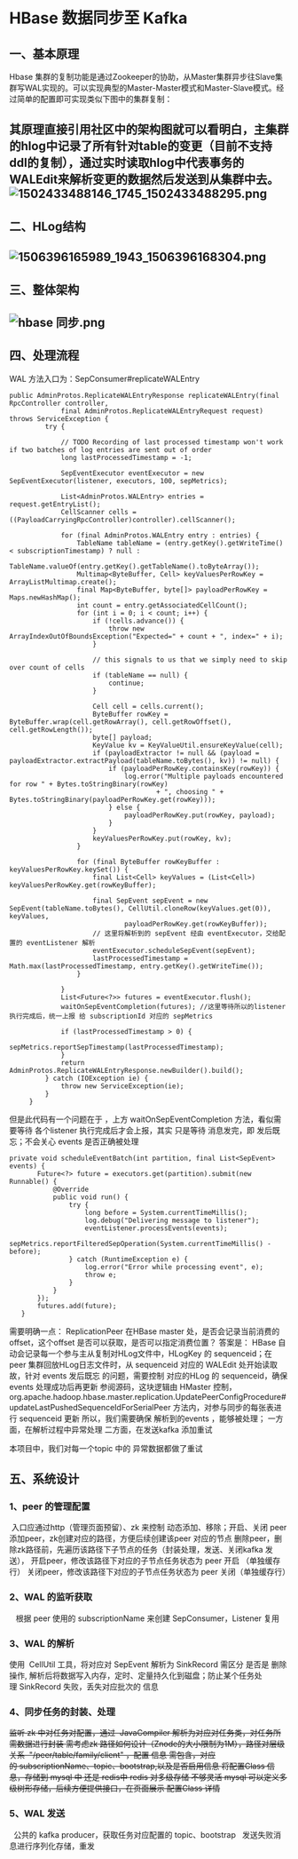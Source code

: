 # HBase 数据同步至 Kafka
## 一、基本原理
Hbase 集群的复制功能是通过Zookeeper的协助，从Master集群异步往Slave集群写WAL实现的。可以实现典型的Master-Master模式和Master-Slave模式。经过简单的配置即可实现类似下图中的集群复制：

其原理直接引用社区中的架构图就可以看明白，主集群的hlog中记录了所有针对table的变更（目前不支持ddl的复制），通过实时读取hlog中代表事务的WALEdit来解析变更的数据然后发送到从集群中去。
![1502433488146_1745_1502433488295.png](https://i.loli.net/2020/04/06/BY7bAoZNdlyfTCn.png)
---
## 二、HLog结构
![1506396165989_1943_1506396168304.png](https://i.loli.net/2020/04/06/GnmN8Y71Ji2uVsO.png)
---
## 三、整体架构
![hbase 同步.png](https://i.loli.net/2020/04/06/AW6T7friBcwDnp1.png)
---
## 四、处理流程

WAL 方法入口为：SepConsumer#replicateWALEntry
```
public AdminProtos.ReplicateWALEntryResponse replicateWALEntry(final RpcController controller,
             final AdminProtos.ReplicateWALEntryRequest request) throws ServiceException {
         try {
  
             // TODO Recording of last processed timestamp won't work if two batches of log entries are sent out of order
             long lastProcessedTimestamp = -1;
  
             SepEventExecutor eventExecutor = new SepEventExecutor(listener, executors, 100, sepMetrics);
  
             List<AdminProtos.WALEntry> entries = request.getEntryList();
             CellScanner cells = ((PayloadCarryingRpcController)controller).cellScanner();
  
             for (final AdminProtos.WALEntry entry : entries) {
                 TableName tableName = (entry.getKey().getWriteTime() < subscriptionTimestamp) ? null :
                         TableName.valueOf(entry.getKey().getTableName().toByteArray());
                 Multimap<ByteBuffer, Cell> keyValuesPerRowKey = ArrayListMultimap.create();
                 final Map<ByteBuffer, byte[]> payloadPerRowKey = Maps.newHashMap();
                 int count = entry.getAssociatedCellCount();
                 for (int i = 0; i < count; i++) {
                     if (!cells.advance()) {
                         throw new ArrayIndexOutOfBoundsException("Expected=" + count + ", index=" + i);
                     }
  
                     // this signals to us that we simply need to skip over count of cells
                     if (tableName == null) {
                         continue;
                     }
  
                     Cell cell = cells.current();
                     ByteBuffer rowKey = ByteBuffer.wrap(cell.getRowArray(), cell.getRowOffset(), cell.getRowLength());
                     byte[] payload;
                     KeyValue kv = KeyValueUtil.ensureKeyValue(cell);
                     if (payloadExtractor != null && (payload = payloadExtractor.extractPayload(tableName.toBytes(), kv)) != null) {
                         if (payloadPerRowKey.containsKey(rowKey)) {
                             log.error("Multiple payloads encountered for row " + Bytes.toStringBinary(rowKey)
                                     + ", choosing " + Bytes.toStringBinary(payloadPerRowKey.get(rowKey)));
                         } else {
                             payloadPerRowKey.put(rowKey, payload);
                         }
                     }
                     keyValuesPerRowKey.put(rowKey, kv);
                 }
  
                 for (final ByteBuffer rowKeyBuffer : keyValuesPerRowKey.keySet()) {
                     final List<Cell> keyValues = (List<Cell>) keyValuesPerRowKey.get(rowKeyBuffer);
  
                     final SepEvent sepEvent = new SepEvent(tableName.toBytes(), CellUtil.cloneRow(keyValues.get(0)), keyValues,
                             payloadPerRowKey.get(rowKeyBuffer));
                     // 这里将解析到的 sepEvent 经由 eventExecutor，交给配置的 eventListener 解析
                     eventExecutor.scheduleSepEvent(sepEvent);
                     lastProcessedTimestamp = Math.max(lastProcessedTimestamp, entry.getKey().getWriteTime());
                 }
  
             }
             List<Future<?>> futures = eventExecutor.flush();
             waitOnSepEventCompletion(futures); //这里等待所以的listener 执行完成后，统一上报 给 subscriptionId 对应的 sepMetrics
  
             if (lastProcessedTimestamp > 0) {
                 sepMetrics.reportSepTimestamp(lastProcessedTimestamp);
             }
             return AdminProtos.ReplicateWALEntryResponse.newBuilder().build();
         } catch (IOException ie) {
             throw new ServiceException(ie);
         }
     }

```
但是此代码有一个问题在于 ，上方 waitOnSepEventCompletion 方法，看似需要等待 各个listener 执行完成后才会上报，其实 只是等待 消息发完，即 发后既忘；不会关心 events 是否正确被处理
```
private void scheduleEventBatch(int partition, final List<SepEvent> events) {
       Future<?> future = executors.get(partition).submit(new Runnable() {
           @Override
           public void run() {
               try {
                   long before = System.currentTimeMillis();
                   log.debug("Delivering message to listener");
                   eventListener.processEvents(events);
                   sepMetrics.reportFilteredSepOperation(System.currentTimeMillis() - before);
               } catch (RuntimeException e) {
                   log.error("Error while processing event", e);
                   throw e;
               }
           }
       });
       futures.add(future);
   }
```
需要明确一点：
ReplicationPeer 在HBase master 处，是否会记录当前消费的 offset，这个offset 是否可以获取，是否可以指定消费位置？
答案是：
HBase 自动会记录每一个参与主从复制对HLog文件中，HLogKey 的 sequenceid；在peer 集群回放HLog日志文件时，从 sequenceid 对应的 WALEdit 处开始读取
故，针对  events 发后既忘 的问题，需要控制 对应的HLog 的 sequenceid，确保 events 处理成功后再更新 
参阅源码，这块逻辑由 HMaster 控制，org.apache.hadoop.hbase.master.replication.UpdatePeerConfigProcedure#updateLastPushedSequenceIdForSerialPeer 方法内，对参与同步的每张表进行 sequenceid 更新
所以，我们需要确保 解析到的events ，能够被处理；
一方面，在解析过程中异常处理
二方面，在发送kafka 添加重试

本项目中，我们对每一个topic 中的 异常数据都做了重试

## 五、系统设计
### 1、peer 的管理配置
 入口应通过http（管理页面预留）、zk 来控制
动态添加、移除；开启、关闭 peer
添加peer，zk创建对应的路径，方便后续创建该peer 对应的节点
删除peer，删除zk路径前，先遍历该路径下子节点的任务（封装处理，发送、关闭kafka 发送），
开启peer，修改该路径下对应的子节点任务状态为 peer 开启 （单独缓存行）
关闭peer，修改该路径下对应的子节点任务状态为 peer 关闭（单独缓存行）
### 2、WAL 的监听获取
   根据 peer 使用的 subscriptionName 来创建 SepConsumer，Listener 复用
### 3、WAL 的解析
使用  CellUtil 工具，将对应对 SepEvent 解析为 SinkRecord
需区分 是否是 删除操作,
解析后将数据写入内存，定时、定量持久化到磁盘；防止某个任务处理 SinkRecord 失败，丢失对应批次的 信息
### 4、同步任务的封装、处理
~~监听 zk 中对任务对配置，通过  JavaCompiler 解析为对应对任务类，对任务所需数据进行封装
需考虑zk 路径如何设计（Znode的大小限制为1M），路径对层级关系  "/peer/table/family/client" ，配置 信息 需包含，对应的 subscriptionName、topic、bootstrap,以及是否启用信息
将配置Class 信息，存储到 mysql 中 还是 redis中
redis 对多级存储 不够灵活
mysql 可以定义多级树形存储，后续方便提供接口，在页面展示 配置Class 详情~~
### 5、WAL 发送
  公共的 kafka producer，获取任务对应配置的 topic、bootstrap
  发送失败消息进行序列化存储，重发



